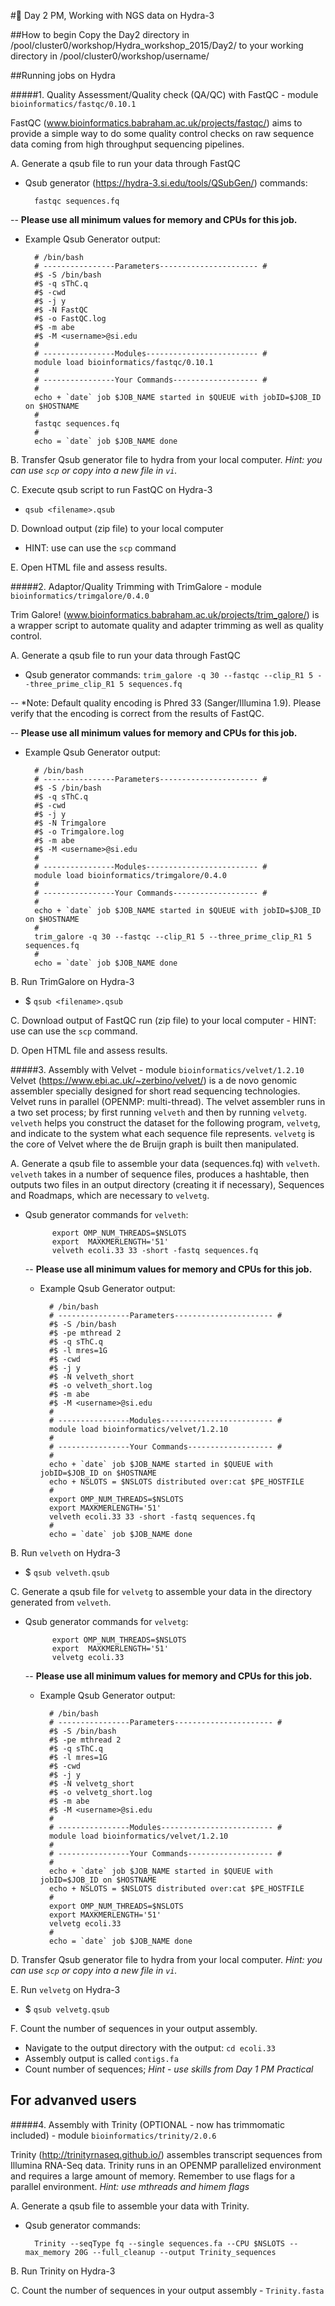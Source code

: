 #🐙 Day 2 PM, Working with NGS data on Hydra-3


##How to begin
Copy the Day2 directory in /pool/cluster0/workshop/Hydra\_workshop\_2015/Day2/ to your working directory in /pool/cluster0/workshop/username/ 

##Running jobs on Hydra

#####1. Quality Assessment/Quality check (QA/QC) with FastQC - module `bioinformatics/fastqc/0.10.1`

FastQC (www.bioinformatics.babraham.ac.uk/projects/fastqc/) aims to provide a simple way to do some quality control checks on raw sequence data coming from high throughput sequencing pipelines. 
	
A. Generate a qsub file to run your data through FastQC
- Qsub generator (https://hydra-3.si.edu/tools/QSubGen/) commands:

		fastqc sequences.fq

-- **Please use all minimum values for memory and CPUs for this job.**
	
- Example Qsub Generator output:
		
		# /bin/bash
		# ----------------Parameters---------------------- #
		#$ -S /bin/bash
		#$ -q sThC.q
		#$ -cwd
		#$ -j y
		#$ -N FastQC
		#$ -o FastQC.log
		#$ -m abe
		#$ -M <username>@si.edu
		#
		# ----------------Modules------------------------- #
		module load bioinformatics/fastqc/0.10.1
		#
		# ----------------Your Commands------------------- #
		#
		echo + `date` job $JOB_NAME started in $QUEUE with jobID=$JOB_ID on $HOSTNAME
		#
		fastqc sequences.fq
		#
		echo = `date` job $JOB_NAME done

	
B. Transfer Qsub generator file to hydra from your local computer. *Hint: you can use `scp` or copy into a new file in `vi`.*

C. Execute qsub script to run FastQC on Hydra-3

- `qsub <filename>.qsub`
	
D.	Download output (zip file) to your local computer
		
- HINT: use can use the `scp` command
	
E. Open HTML file and assess results.
	
#####2. Adaptor/Quality Trimming with TrimGalore - module `bioinformatics/trimgalore/0.4.0`	

Trim Galore! (www.bioinformatics.babraham.ac.uk/projects/trim_galore/) is a wrapper script to automate quality and adapter trimming as well as quality control.

A. Generate a qsub file to run your data through FastQC
- Qsub generator commands: `trim_galore -q 30 --fastqc --clip_R1 5 --three_prime_clip_R1 5 sequences.fq`

-- *Note: Default quality encoding is Phred 33 (Sanger/Illumina 1.9). Please verify that the encoding is correct from the results of FastQC.

-- **Please use all minimum values for memory and CPUs for this job.**
	
- Example Qsub Generator output:
	
		# /bin/bash
		# ----------------Parameters---------------------- #
		#$ -S /bin/bash
		#$ -q sThC.q
		#$ -cwd
		#$ -j y
		#$ -N Trimgalore
		#$ -o Trimgalore.log
		#$ -m abe
		#$ -M <username>@si.edu
		#
		# ----------------Modules------------------------- #
		module load bioinformatics/trimgalore/0.4.0
		#
		# ----------------Your Commands------------------- #
		#
		echo + `date` job $JOB_NAME started in $QUEUE with jobID=$JOB_ID on $HOSTNAME
		#
		trim_galore -q 30 --fastqc --clip_R1 5 --three_prime_clip_R1 5 sequences.fq
		#
		echo = `date` job $JOB_NAME done

B. Run TrimGalore on Hydra-3

- $ `qsub <filename>.qsub`	

C. Download output of FastQC run (zip file) to your local computer
		- HINT: use can use the `scp` command.
	
D. Open HTML file and assess results. 
	
#####3. Assembly with Velvet - module `bioinformatics/velvet/1.2.10` 
Velvet (https://www.ebi.ac.uk/~zerbino/velvet/) is a de novo genomic assembler specially designed for short read sequencing technologies. Velvet runs in parallel (OPENMP: multi-thread). The velvet assembler runs in a two set process; by first running `velveth` and then by running `velvetg`. `velveth` helps you construct the dataset for the following program, `velvetg`, and
indicate to the system what each sequence file represents. `velvetg` is the core of Velvet where the de Bruijn graph is built then manipulated.

A. Generate a qsub file to assemble your data (sequences.fq) with `velveth`. `velveth` takes in a number of sequence files, produces a hashtable, then outputs two files in an output directory (creating it if necessary), Sequences and Roadmaps, which are necessary to `velvetg`. 

- Qsub generator commands for `velveth`:

			export OMP_NUM_THREADS=$NSLOTS
			export  MAXKMERLENGTH='51' 
			velveth ecoli.33 33 -short -fastq sequences.fq
				
	-- **Please use all minimum values for memory and CPUs for this job.**
	
	- Example Qsub Generator output:
			
			# /bin/bash 
			# ----------------Parameters---------------------- #
			#$ -S /bin/bash
			#$ -pe mthread 2
			#$ -q sThC.q
			#$ -l mres=1G
			#$ -cwd
			#$ -j y
			#$ -N velveth_short
			#$ -o velveth_short.log
			#$ -m abe
			#$ -M <username>@si.edu
			#
			# ----------------Modules------------------------- #
			module load bioinformatics/velvet/1.2.10
			#
			# ----------------Your Commands------------------- #
			#
			echo + `date` job $JOB_NAME started in $QUEUE with jobID=$JOB_ID on $HOSTNAME
			echo + NSLOTS = $NSLOTS distributed over:cat $PE_HOSTFILE
			#
			export OMP_NUM_THREADS=$NSLOTS
			export MAXKMERLENGTH='51'
			velveth ecoli.33 33 -short -fastq sequences.fq
			#
			echo = `date` job $JOB_NAME done

B. Run `velveth` on Hydra-3
	
- $ `qsub velveth.qsub`	

C. Generate a qsub file for `velvetg` to assemble your data in the directory generated from `velveth`. 

- Qsub generator commands for `velvetg`:
	
			export OMP_NUM_THREADS=$NSLOTS 
			export  MAXKMERLENGTH='51'
			velvetg ecoli.33
		
	-- **Please use all minimum values for memory and CPUs for this job.**
	
	- Example Qsub Generator output:
			
			# /bin/bash 
			# ----------------Parameters---------------------- #
			#$ -S /bin/bash
			#$ -pe mthread 2
			#$ -q sThC.q
			#$ -l mres=1G
			#$ -cwd
			#$ -j y
			#$ -N velvetg_short
			#$ -o velvetg_short.log
			#$ -m abe
			#$ -M <username>@si.edu
			#
			# ----------------Modules------------------------- #
			module load bioinformatics/velvet/1.2.10
			#
			# ----------------Your Commands------------------- #
			#
			echo + `date` job $JOB_NAME started in $QUEUE with jobID=$JOB_ID on $HOSTNAME
			echo + NSLOTS = $NSLOTS distributed over:cat $PE_HOSTFILE
			#
			export OMP_NUM_THREADS=$NSLOTS
			export MAXKMERLENGTH='51'
			velvetg ecoli.33
			#
			echo = `date` job $JOB_NAME done
	
D. Transfer Qsub generator file to hydra from your local computer. *Hint: you can use `scp` or copy into a new file in `vi`.*

E. Run `velvetg` on Hydra-3
	
- $ `qsub velvetg.qsub`
	
F. Count the number of sequences in your output assembly.
	
- Navigate to the output directory with the output: `cd ecoli.33` 
- Assembly output is called `contigs.fa`
- Count number of sequences; *Hint - use skills from Day 1 PM Practical*


## For advanved users

#####4. Assembly with Trinity (OPTIONAL - now has trimmomatic included) - module `bioinformatics/trinity/2.0.6`

Trinity (http://trinityrnaseq.github.io/) assembles transcript sequences from Illumina RNA-Seq data. Trinity runs in an OPENMP parallelized environment and requires a large amount of memory. Remember to use flags for a parallel environment. *Hint: use mthreads and himem flags*
	
A. Generate a qsub file to assemble your data with Trinity. 

- Qsub generator commands:

		Trinity --seqType fq --single sequences.fa --CPU $NSLOTS --max_memory 20G --full_cleanup --output Trinity_sequences			
B. Run Trinity on Hydra-3
	
C.	Count the number of sequences in your output assembly - `Trinity.fasta`

	

